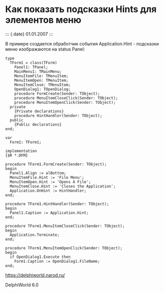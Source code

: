 Как показать подсказки Hints для элементов меню
===============================================

::: {.date}
01.01.2007
:::

В примере создается обработчик события Application.Hint - подсказки меню
изображаются на status Panel:

    type
      TForm1 = class(TForm)
        Panel1: TPanel;
        MainMenu1: TMainMenu;
        MenuItemFile: TMenuItem;
        MenuItemOpen: TMenuItem;
        MenuItemClose: TMenuItem;
        OpenDialog1: TOpenDialog;
        procedure FormCreate(Sender: TObject);
        procedure MenuItemCloseClick(Sender: TObject);
        procedure MenuItemOpenClick(Sender: TObject);
      private
        {Private declarations}
        procedure HintHandler(Sender: TObject);
      public
        {Public declarations}
    end;
     
    var
      Form1: TForm1;
     
    implementation
    {$R *.DFM}
     
    procedure TForm1.FormCreate(Sender: TObject);
    begin
      Panel1.Align := alBottom;
      MenuItemFile.Hint := 'File Menu';
      MenuItemOpen.Hint := 'Opens A File';
      MenuItemClose.Hint := 'Closes the Application';
      Application.OnHint := HintHandler;
    end;
     
    procedure TForm1.HintHandler(Sender: TObject);
    begin
      Panel1.Caption := Application.Hint;
    end;
     
    procedure TForm1.MenuItemCloseClick(Sender: TObject);
    begin
      Application.Terminate;
    end;
     
    procedure TForm1.MenuItemOpenClick(Sender: TObject);
    begin
      if OpenDialog1.Execute then
        Form1.Caption := OpenDialog1.FileName;
    end; 

<https://delphiworld.narod.ru/>

DelphiWorld 6.0
